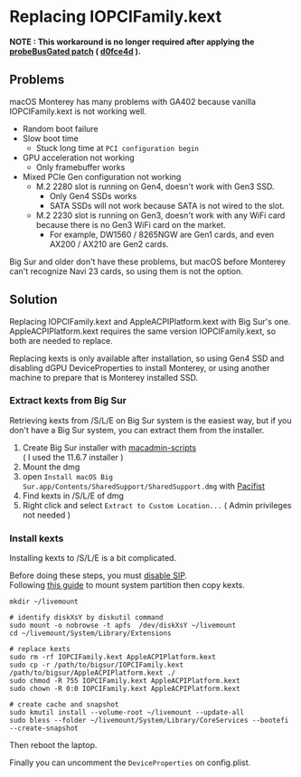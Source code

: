 # Replacing IOPCIFamily.kext

**NOTE : This workaround is no longer required after applying the [probeBusGated patch](https://github.com/AMD-OSX/AMD_Vanilla/compare/f0cf7827578216047325220784a469c77e8e7b98...3be0cb6c4a6651e8dde9026c6de637473eac24d6) ( [d0fce4d](https://github.com/b00t0x/ROG-Zephyrus-G14-GA402-Hackintosh/commit/d0fce4deb7d7cb807e3494c9577be4e505800fbb) ).**

## Problems
macOS Monterey has many problems with GA402 because vanilla IOPCIFamily.kext is not working well.
- Random boot failure
- Slow boot time
  - Stuck long time at `PCI configuration begin`
- GPU acceleration not working
  - Only framebuffer works
- Mixed PCIe Gen configuration not working
  - M.2 2280 slot is running on Gen4, doesn't work with Gen3 SSD.
    - Only Gen4 SSDs works
    - SATA SSDs will not work because SATA is not wired to the slot.
  - M.2 2230 slot is running on Gen3, doesn't work with any WiFi card because there is no Gen3 WiFi card on the market.
    - For example, DW1560 / 8265NGW are Gen1 cards, and even AX200 / AX210 are Gen2 cards.

Big Sur and older don't have these problems, but macOS before Monterey can't recognize Navi 23 cards, so using them is not the option.

## Solution
Replacing IOPCIFamily.kext and AppleACPIPlatform.kext with Big Sur's one. AppleACPIPlatform.kext requires the same version IOPCIFamily.kext, so both are needed to replace.

Replacing kexts is only available after installation, so using Gen4 SSD and disabling dGPU DeviceProperties to install Monterey, or using another machine to prepare that is Monterey installed SSD.

### Extract kexts from Big Sur
Retrieving kexts from /S/L/E on Big Sur system is the easiest way, but if you don't have a Big Sur system, you can extract them from the installer.

1. Create Big Sur installer with [macadmin-scripts](https://github.com/munki/macadmin-scripts)  
( I used the 11.6.7 installer )
2. Mount the dmg
3. open `Install macOS Big Sur.app/Contents/SharedSupport/SharedSupport.dmg` with [Pacifist](https://www.charlessoft.com/)
4. Find kexts in /S/L/E of dmg
5. Right click and select `Extract to Custom Location...` ( Admin privileges not needed )

### Install kexts
Installing kexts to /S/L/E is a bit complicated.

Before doing these steps, you must [disable SIP](https://dortania.github.io/OpenCore-Install-Guide/troubleshooting/extended/post-issues.html#disabling-sip).  
Following [this guide](https://dortania.github.io/OpenCore-Install-Guide/troubleshooting/extended/post-issues.html#writing-to-the-macos-system-partition) to mount system partition then copy kexts.

```
mkdir ~/livemount

# identify diskXsY by diskutil command
sudo mount -o nobrowse -t apfs  /dev/diskXsY ~/livemount
cd ~/livemount/System/Library/Extensions

# replace kexts
sudo rm -rf IOPCIFamily.kext AppleACPIPlatform.kext
sudo cp -r /path/to/bigsur/IOPCIFamily.kext /path/to/bigsur/AppleACPIPlatform.kext ./
sudo chmod -R 755 IOPCIFamily.kext AppleACPIPlatform.kext
sudo chown -R 0:0 IOPCIFamily.kext AppleACPIPlatform.kext

# create cache and snapshot
sudo kmutil install --volume-root ~/livemount --update-all
sudo bless --folder ~/livemount/System/Library/CoreServices --bootefi --create-snapshot
```
Then reboot the laptop.

Finally you can uncomment the `DeviceProperties` on config.plist.
